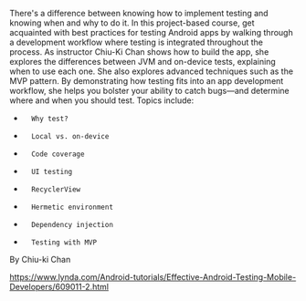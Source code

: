 There's a difference between knowing how to implement testing and knowing when and why to do it. In this project-based course, get acquainted with best practices for testing Android apps by walking through a development workflow where testing is integrated throughout the process. As instructor Chiu-Ki Chan shows how to build the app, she explores the differences between JVM and on-device tests, explaining when to use each one. She also explores advanced techniques such as the MVP pattern. By demonstrating how testing fits into an app development workflow, she helps you bolster your ability to catch bugs—and determine where and when you should test.
Topics include:
* 		Why test?
* 		Local vs. on-device
* 		Code coverage
* 		UI testing
* 		RecyclerView
* 		Hermetic environment
* 		Dependency injection
* 		Testing with MVP


By Chiu-ki Chan

https://www.lynda.com/Android-tutorials/Effective-Android-Testing-Mobile-Developers/609011-2.html

